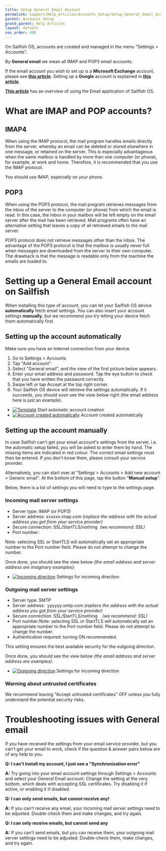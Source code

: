 ```yaml
---
title: Setup General Email Account
permalink: Support/Help_Articles/Accounts_Setup/Setup_General_Email_Account/
parent: Accounts Setup
grand_parent: Help Articles
layout: default
nav_order: 400
---
```


On Sailfish OS, accounts are created and managed in the menu "Settings > Accounts".

By **General email** we mean all IMAP and POP3 email accounts.

If the email account you wish to set up is a **Microsoft Exchange** account, please see **[this article](/Support/Help_Articles/Setup_Exchange_Account/)**. Setting up a **Google** account is explained in **[this article](/Support/Help_Articles/Setup_Google_Account/)**.

[**This article**](/Support/Help_Articles/Email/) has an overview of using the Email application of Sailfish OS.

# What are IMAP and POP accounts?

## IMAP4

When using the IMAP protocol, the mail program handles emails directly from the server, whereby an email can be deleted or stored elsewhere in one message, or retained on the server. This is especially advantageous when the same mailbox is handled by more than one computer (or phone), for example, at work and home. Therefore, it is recommended that you use the IMAP protocol.

You should use IMAP, especially on your phone.

## POP3

When using the POP3 protocol, the mail program retrieves messages from the inbox of the server to the computer (or phone) from which the email is read. In this case, the inbox in your mailbox will be left empty on the email server after the mail has been retrieved. Mail programs often have an alternative setting that leaves a copy of all retrieved emails to the mail server.

POP3 protocol does not retrieve messages other than the inbox. The advantage of the POP3 protocol is that the mailbox is usually never full when messages are downloaded from the server to their own computer. The drawback is that the message is readable only from the machine the emails are loaded to.

# Setting up a General Email account on Sailfish

When installing this type of account, you can let your Sailfish OS device **automatically** fetch email settings. You can also insert your account settings **manually**, but we recommend you try letting your device fetch them automatically first.

## Setting up the account automatically

Make sure you have an Internet connection from your device.

1. Go to Settings > Accounts
2. Tap "Add account".
3. Select "General email", and the view of the first picture below appears.
4. Enter your email address and password. Tap the eye button to check that you have written the password correctly.
5. Swipe left or tap Accept at the top right corner.
6. Your Sailfish OS device will retrieve the settings automatically. If it succeeds, you should soon see the view below right (the email address here is just an example).

<div class="flex-images" markdown="1">

* <a href="Email_settings_create_new.jpg"><img src="Email_settings_create_new.jpg" alt="Template"></a>
  <span class="md_figcaption">
    Start automatic account creation
  </span>
* <a href="Email_settings_home_view.jpg"><img src="Email_settings_home_view.jpg" alt="Account created automatically"></a>
  <span class="md_figcaption">
    Account created automatically
  </span>
</div>


## Setting up the account manually

In case Sailfish can't get your email account's settings from the server, i.e. the automatic setup failed, you will be asked to enter them by hand. The missing items are indicated in red colour. The correct email settings must then be entered. If you don't know them, please consult your service provider.

Alternatively, you can start over at "Settings > Accounts > Add new account > Generic email". At the bottom of this page, tap the button "**Manual setup**".

Below, there is a list of settings you will need to type to the settings page.

### Incoming mail server settings

* Server type: IMAP (or POP3)
* Server address: xxxxxx.imap.com
    _(replace the address with the actual address you got from your service provider)_
* Secure connection: SSL/StartTLS/nothing  _(we recommend: SSL)_
* Port number:

Note: selecting SSL or StartTLS will automatically set an appropriate number to the Port number field. Please do not attempt to change the number.

Once done, you should see the view below _(the email address and server address are imaginary examples)_:

<div class="flex-images" markdown="1">

* <a href="Email_settings_incoming.jpg" class="narrow-image"><img src="Email_settings_incoming.jpg" alt="Incoming direction"></a>
  <span class="md_figcaption">
    Settings for incoming direction
  </span>
</div>


### Outgoing mail server settings

* Server type: SMTP
* Server address:  yyyyyy.smtp.com
    _(replace the address with the actual address you got from your service provider)_
* Secure connection: SSL/StartTLS/nothing    _(we recommend: SSL)_
* Port number:Note: selecting SSL or StartTLS will automatically set an appropriate number to the Port number field. Please do not attempt to change the number.
* Authentication required: turning ON recommended.

This setting ensures the best available security for the outgoing direction.

Once done, you should see the view below _(the email address and server address are examples)_.

<div class="flex-images" markdown="1">

* <a href="Email_settings_outgoing.jpg" class="narrow-image"><img src="Email_settings_outgoing.jpg" alt="Outgoing direction"></a>
  <span class="md_figcaption">
    Settings for incoming direction
  </span>
</div>


### Warning about untrusted certificates

We recommend leaving "Accept untrusted certificates" OFF unless you fully understand the potential security risks.

# Troubleshooting issues with General email

If you have received the settings from your email service provider, but you can't get your email to work, check if the question & answer pairs below are of any help to you.

**Q: I can't install my account, I just see a "Synchronization error"**

**A:** Try going into your email account settings through Settings > Accounts and select your General Email account. Change the setting at the very bottom, which deals with accepting SSL certificates. Try disabling it if active, or enabling it if disabled.

**Q: I can only send emails, but cannot receive any!**

**A:** If you can't receive any email, your incoming mail server settings need to be adjusted. Double-check them and make changes, and try again.

**Q: I can only receive emails, but cannot send any**

**A:** If you can't send emails, but you can receive them, your outgoing mail server settings need to be adjusted. Double-check them, make changes, and try again.



